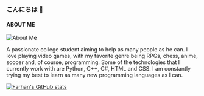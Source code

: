 ### こんにちは 👋

#### ABOUT ME
![About Me](https://rare-gallery.com/uploads/posts/4568256-minimalism-final-fantasy-vii.jpg)

A passionate college student aiming to help as many people as he can. I love playing video games, with my favorite genre being RPGs, chess, anime, soccer and, of course, programming. Some of the technologies that I currently work with are Python, C++, C#, HTML and CSS. I am constantly trying my best to learn as many new programming languages as I can.

[![Farhan's GitHub stats](https://github-readme-stats.vercel.app/api?username=Nemesis-12)](https://github.com/anuraghazra/github-readme-stats)
